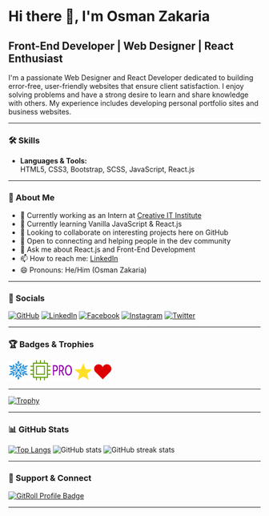 # Hi there 👋, I'm Osman Zakaria

<!-- Profile image (Add your image path or remove if not applicable) -->
<!-- <img src="your-image-url-here" alt="Osman Zakaria" width="150"/> -->

## Front-End Developer | Web Designer | React Enthusiast

I'm a passionate Web Designer and React Developer dedicated to building error-free, user-friendly websites that ensure client satisfaction. I enjoy solving problems and have a strong desire to learn and share knowledge with others. My experience includes developing personal portfolio sites and business websites.

---

### 🛠️ Skills

- **Languages & Tools:**  
  HTML5, CSS3, Bootstrap, SCSS, JavaScript, React.js

---

### 🚀 About Me

- 🔭 Currently working as an Intern at [Creative IT Institute](https://www.creativeitinstitute.com/)
- 🌱 Currently learning Vanilla JavaScript & React.js
- 👯 Looking to collaborate on interesting projects here on GitHub
- 🤝 Open to connecting and helping people in the dev community
- 💬 Ask me about React.js and Front-End Development
- 📫 How to reach me: [LinkedIn](https://www.linkedin.com/in/osmanzakaria532/)
- 😄 Pronouns: He/Him (Osman Zakaria)

---

### 📱 Socials

[![GitHub](https://cdn.jsdelivr.net/npm/simple-icons@3.0.1/icons/github.svg)](https://github.com/osmanzakaria532)
[![LinkedIn](https://cdn.jsdelivr.net/npm/simple-icons@3.0.1/icons/linkedin.svg)](https://www.linkedin.com/in/osmanzakaria532/)
[![Facebook](https://cdn.jsdelivr.net/npm/simple-icons@3.0.1/icons/facebook.svg)](https://www.facebook.com/osmanzakaria532)
[![Instagram](https://cdn.jsdelivr.net/npm/simple-icons@3.0.1/icons/instagram.svg)](https://www.instagram.com/mohammedosman.532/)
[![Twitter](https://cdn.jsdelivr.net/npm/simple-icons@3.0.1/icons/twitter.svg)](https://twitter.com/osmanzakaria532)

---

### 🏆 Badges & Trophies

<a href='https://archiveprogram.github.com/'><img src='https://raw.githubusercontent.com/acervenky/animated-github-badges/master/assets/acbadge.gif' width='40' height='40' alt='Archive Badge'></a>
<a href='https://docs.github.com/en/developers'><img src='https://raw.githubusercontent.com/acervenky/animated-github-badges/master/assets/devbadge.gif' width='40' height='40' alt='Dev Badge'></a>
<a href='https://github.com/pricing'><img src='https://raw.githubusercontent.com/acervenky/animated-github-badges/master/assets/pro.gif' width='40' height='40' alt='Pro Badge'></a>
<a href='https://stars.github.com/'><img src='https://raw.githubusercontent.com/acervenky/animated-github-badges/master/assets/starbadge.gif' width='35' height='35' alt='Star Badge'></a>
<a href='https://docs.github.com/en/github/supporting-the-open-source-community-with-github-sponsors'><img src='https://raw.githubusercontent.com/acervenky/animated-github-badges/master/assets/sponsorbadge.gif' width='35' height='35' alt='Sponsor Badge'></a>

---

[![Trophy](https://github-profile-trophy.vercel.app/?username=osmanzakaria532)](https://github.com/ryo-ma/github-profile-trophy)

---

### 📊 GitHub Stats

[![Top Langs](https://github-readme-stats.vercel.app/api/top-langs/?username=osmanzakaria532&layout=compact)](https://github.com/anuraghazra/github-readme-stats)
![GitHub stats](https://github-readme-stats.vercel.app/api?username=osmanzakaria532&show_icons=true)
![GitHub streak stats](https://streak-stats.demolab.com/?user=osmanzakaria532)

---

### 🌟 Support & Connect

<a href="https://gitroll.io/profile/uSqSydGZQajSAkBN8kKpGU6q6mVj2" target="_blank"><img src="https://gitroll.io/api/badges/profiles/v1/uSqSydGZQajSAkBN8kKpGU6q6mVj2" alt="GitRoll Profile Badge"/></a>

---

<!-- You can add more sections as needed! -->
